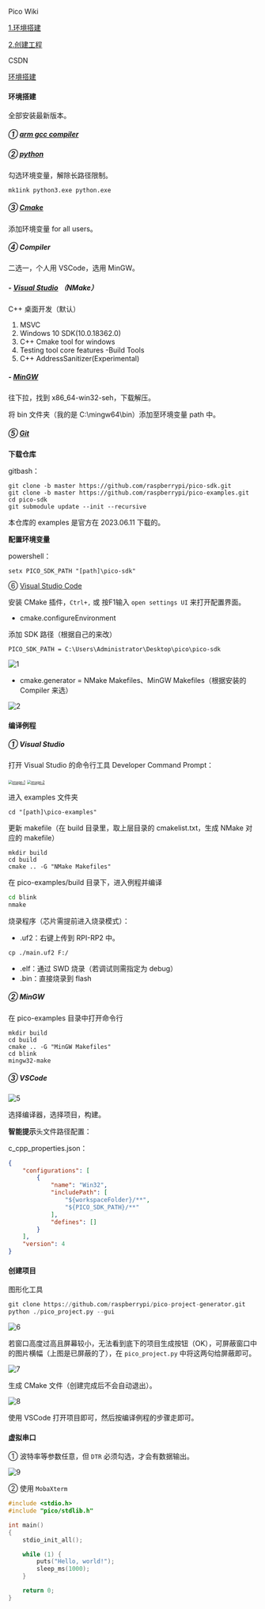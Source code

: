 Pico Wiki

[1.环境搭建](https://pico.wiki/index.php/2021/01/27/pico-c-c-windows-lesson1.html) 

[2.创建工程](https://pico.wiki/index.php/2021/01/27/pico-c-c-windows-lesson2.html) 

CSDN

[环境搭建](https://blog.csdn.net/always_one/article/details/128193686) 

#### 环境搭建

全部安装最新版本。

##### ① [arm gcc compiler](https://developer.arm.com/tools-and-software/open-source-software/developer-tools/gnu-toolchain/gnu-rm/downloads) 

##### ② [python](https://www.python.org/downloads/) 

勾选环境变量，解除长路径限制。

```shell
mk1ink python3.exe python.exe
```

##### ③ [Cmake](https://cmake.org/download/) 

添加环境变量 for all users。

##### ④ Compiler

二选一，个人用 VSCode，选用 MinGW。

##### - [Visual Studio](https://visualstudio.microsoft.com/zh-hans/downloads/) （NMake）

C++ 桌面开发（默认）

1. MSVC
2. Windows 10 SDK(10.0.18362.0)
3. C++ Cmake tool for windows
4. Testing tool core features -Build Tools
5. C++ AddressSanitizer(Experimental)

##### - [MinGW](https://sourceforge.net/projects/mingw-w64/files/) 

往下拉，找到 x86_64-win32-seh，下载解压。

将 bin 文件夹（我的是 C:\mingw64\bin）添加至环境变量 path 中。

##### ⑤ [Git](https://git-scm.com/download/win) 

**下载仓库**

gitbash：

```shell
git clone -b master https://github.com/raspberrypi/pico-sdk.git
git clone -b master https://github.com/raspberrypi/pico-examples.git
cd pico-sdk
git submodule update --init --recursive
```

本仓库的 examples 是官方在 2023.06.11 下载的。 

**配置环境变量**

powershell：

```shell
setx PICO_SDK_PATH "[path]\pico-sdk"
```

⑥ [Visual Studio Code](https://visualstudio.microsoft.com/zh-hans/downloads/) 

安装 CMake 插件，`Ctrl+,` 或 按F1输入 `open settings UI` 来打开配置界面。

* cmake.configureEnvironment

添加 SDK 路径（根据自己的来改）

```
PICO_SDK_PATH = C:\Users\Administrator\Desktop\pico\pico-sdk
```

![1](.assest/1.png)

* cmake.generator = NMake Makefiles、MinGW Makefiles（根据安装的 Compiler 来选）

![2](.assest/2.png)

#### 编译例程

##### ① Visual Studio

打开 Visual Studio 的命令行工具 Developer Command Prompt：

[<img src=".assest/3.png" alt="image-1" style="zoom: 50%;" />]() [<img src=".assest/4.png" alt="image-2" style="zoom: 50%;" />]()

进入 examples 文件夹

```shell
cd "[path]\pico-examples"
```

更新 makefile（在 build 目录里，取上层目录的 cmakelist.txt，生成 NMake 对应的 makefile）

```shell
mkdir build
cd build
cmake .. -G "NMake Makefiles" 
```

在 pico-examples/build 目录下，进入例程并编译

```sh
cd blink
nmake
```

烧录程序（芯片需提前进入烧录模式）：

* .uf2：右键上传到 RPI-RP2 中。

```shell
cp ./main.uf2 F:/
```

* .elf：通过 SWD 烧录（若调试则需指定为 debug）
* .bin：直接烧录到 flash

##### ② MinGW

在 pico-examples 目录中打开命令行

```shell
mkdir build
cd build
cmake .. -G "MinGW Makefiles" 
cd blink
mingw32-make
```

##### ③ VSCode

![5](.assest/5.png)

选择编译器，选择项目，构建。

**智能提示**头文件路径配置：

c_cpp_properties.json：

```json
{
    "configurations": [
        {
            "name": "Win32",
            "includePath": [
                "${workspaceFolder}/**",
                "${PICO_SDK_PATH}/**"
            ],
            "defines": []
        }
    ],
    "version": 4
}
```

#### 创建项目

图形化工具

```python
git clone https://github.com/raspberrypi/pico-project-generator.git
python ./pico_project.py --gui
```

![6](.assest/6.png)

若窗口高度过高且屏幕较小，无法看到底下的项目生成按钮（OK），可屏蔽窗口中的图片横幅（上图是已屏蔽的了），在 `pico_project.py` 中将这两句给屏蔽即可。

![7](.assest/7.png)

生成 CMake 文件（创建完成后不会自动退出）。

![8](.assest/8.png)

使用 VSCode 打开项目即可，然后按编译例程的步骤走即可。

#### 虚拟串口

① 波特率等参数任意，但 `DTR` 必须勾选，才会有数据输出。

![9](.assest/9.png)

② 使用 `MobaXterm`  

```c
#include <stdio.h>
#include "pico/stdlib.h"

int main()
{
    stdio_init_all();

    while (1) {
        puts("Hello, world!");
        sleep_ms(1000);
    }

    return 0;
}
```

